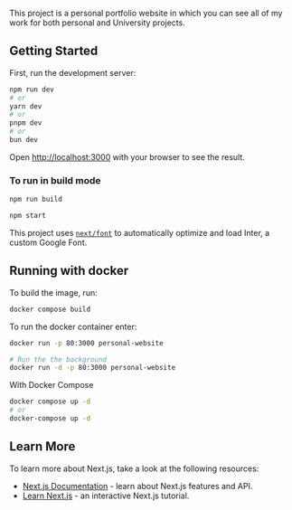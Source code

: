 <!-- This is a [Next.js](https://nextjs.org/) project bootstrapped with [`create-next-app`](https://github.com/vercel/next.js/tree/canary/packages/create-next-app). -->

This project is a personal portfolio website in which you can see all of my work for both personal and University projects.

## Getting Started

First, run the development server:

```bash
npm run dev
# or
yarn dev
# or
pnpm dev
# or
bun dev
```

Open [http://localhost:3000](http://localhost:3000) with your browser to see the result.

### To run in build mode
```bash
npm run build

npm start
```

This project uses [`next/font`](https://nextjs.org/docs/basic-features/font-optimization) to automatically optimize and load Inter, a custom Google Font.


## Running with docker
To build the image, run:
```bash 
docker compose build
```
To run the docker container enter:
```bash
docker run -p 80:3000 personal-website

# Run the the background
docker run -d -p 80:3000 personal-website
```

With Docker Compose
```bash
docker compose up -d
# or
docker-compose up -d
```

## Learn More

To learn more about Next.js, take a look at the following resources:

- [Next.js Documentation](https://nextjs.org/docs) - learn about Next.js features and API.
- [Learn Next.js](https://nextjs.org/learn) - an interactive Next.js tutorial.

